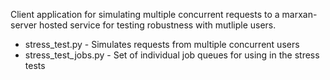 Client application for simulating multiple concurrent requests to a marxan-server hosted service for testing robustness with mutliple users.  

- stress_test.py - Simulates requests from multiple concurrent users
- stress_test_jobs.py - Set of individual job queues for using in the stress tests
